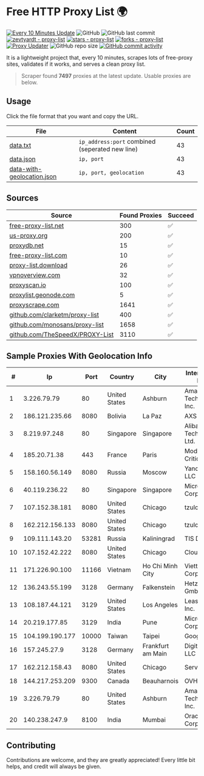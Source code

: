 
# Free HTTP Proxy List 🌍

[![Every 10 Minutes Update](https://github.com/mertguvencli/http-proxy-list/actions/workflows/main.yml/badge.svg?branch=main)](https://github.com/mertguvencli/http-proxy-list/actions/workflows/main.yml)
![GitHub](https://img.shields.io/github/license/mertguvencli/http-proxy-list)
![GitHub last commit](https://img.shields.io/github/last-commit/mertguvencli/http-proxy-list)
[![zevtyardt - proxy-list](https://img.shields.io/static/v1?label=zevtyardt&message=proxy-list&color=blue&logo=github)](https://github.com/zevtyardt/proxy-list "Go to GitHub repo")
[![stars - proxy-list](https://img.shields.io/github/stars/zevtyardt/proxy-list?style=social)](https://github.com/zevtyardt/proxy-list)
[![forks - proxy-list](https://img.shields.io/github/forks/zevtyardt/proxy-list?style=social)](https://github.com/zevtyardt/proxy-list)
[![Proxy Updater](https://github.com/zevtyardt/proxy-list/workflows/Proxy%20Updater/badge.svg)](https://github.com/zevtyardt/proxy-list/actions?query=workflow:"Proxy+Updater")
![GitHub repo size](https://img.shields.io/github/repo-size/zevtyardt/proxy-list)
[![GitHub commit activity](https://img.shields.io/github/commit-activity/m/zevtyardt/proxy-list?logo=commits)](https://github.com/zevtyardt/proxy-list/commits/main)

It is a lightweight project that, every 10 minutes, scrapes lots of free-proxy sites, validates if it works, and serves a clean proxy list.

> Scraper found **7497** proxies at the latest update. Usable proxies are below.

## Usage

Click the file format that you want and copy the URL.

|File|Content|Count|
|----|-------|-----|
|[data.txt](https://raw.githubusercontent.com/mertguvencli/http-proxy-list/main/proxy-list/data.txt)|`ip_address:port` combined (seperated new line)|43|
|[data.json](https://raw.githubusercontent.com/mertguvencli/http-proxy-list/main/proxy-list/data.json)|`ip, port`|43|
|[data-with-geolocation.json](https://raw.githubusercontent.com/mertguvencli/http-proxy-list/main/proxy-list/data-with-geolocation.json)|`ip, port, geolocation`|43|

## Sources

|Source|Found Proxies|Succeed|
|------|-------------|-------|
|[free-proxy-list.net](https://free-proxy-list.net)|300|✅|
|[us-proxy.org](https://www.us-proxy.org)|200|✅|
|[proxydb.net](http://proxydb.net)|15|✅|
|[free-proxy-list.com](https://free-proxy-list.com/?page=&port=&type%5B%5D=http&type%5B%5D=https&up_time=0&search=Search)|10|✅|
|[proxy-list.download](https://www.proxy-list.download/HTTP)|26|✅|
|[vpnoverview.com](https://vpnoverview.com/privacy/anonymous-browsing/free-proxy-servers)|32|✅|
|[proxyscan.io](https://www.proxyscan.io)|100|✅|
|[proxylist.geonode.com](https://proxylist.geonode.com/api/proxy-list?limit=300&page=1&sort_by=lastChecked&sort_type=desc&protocols=http,https)|5|✅|
|[proxyscrape.com](https://api.proxyscrape.com/v2/?request=displayproxies&protocol=http&timeout=10000&country=all&ssl=all&anonymity=all)|1641|✅|
|[github.com/clarketm/proxy-list](https://raw.githubusercontent.com/clarketm/proxy-list/master/proxy-list-raw.txt)|400|✅|
|[github.com/monosans/proxy-list](https://raw.githubusercontent.com/monosans/proxy-list/main/proxies/http.txt)|1658|✅|
|[github.com/TheSpeedX/PROXY-List](https://raw.githubusercontent.com/TheSpeedX/PROXY-List/master/http.txt)|3110|✅|


## Sample Proxies With Geolocation Info

|#|Ip|Port|Country|City|Internet Service Provider|
|-|--|----|-------|----|-------------------------|
|1|3.226.79.79|80|United States|Ashburn|Amazon Technologies Inc.|
|2|186.121.235.66|8080|Bolivia|La Paz|AXS Bolivia S. A.|
|3|8.219.97.248|80|Singapore|Singapore|Alibaba (US) Technology Co., Ltd.|
|4|185.20.71.38|443|France|Paris|Mod Mission Critical LLC|
|5|158.160.56.149|8080|Russia|Moscow|Yandex.Cloud LLC|
|6|40.119.236.22|80|Singapore|Singapore|Microsoft Corporation|
|7|107.152.38.181|8080|United States|Chicago|tzulo, inc.|
|8|162.212.156.133|8080|United States|Chicago|tzulo, inc.|
|9|109.111.143.20|53281|Russia|Kaliningrad|TIS Dialog LLC|
|10|107.152.42.222|8080|United States|Chicago|Cloudfanatic.NET|
|11|171.226.90.100|11166|Vietnam|Ho Chi Minh City|Viettel Corporation|
|12|136.243.55.199|3128|Germany|Falkenstein|Hetzner Online GmbH|
|13|108.187.44.121|3129|United States|Los Angeles|Leaseweb USA, Inc.|
|14|20.219.177.85|3129|India|Pune|Microsoft Corporation|
|15|104.199.190.177|10000|Taiwan|Taipei|Google LLC|
|16|157.245.27.9|3128|Germany|Frankfurt am Main|DigitalOcean, LLC|
|17|162.212.158.43|8080|United States|Chicago|ServerCheap INC|
|18|144.217.253.209|9300|Canada|Beauharnois|OVH SAS|
|19|3.226.79.79|80|United States|Ashburn|Amazon Technologies Inc.|
|20|140.238.247.9|8100|India|Mumbai|Oracle Corporation|



## Contributing

Contributions are welcome, and they are greatly appreciated! Every
little bit helps, and credit will always be given.


